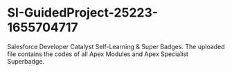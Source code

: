 # SI-GuidedProject-25223-1655704717
Salesforce Developer Catalyst Self-Learning &amp; Super Badges.
The uploaded file contains the codes of all Apex Modules and Apex Specialist Superbadge.
